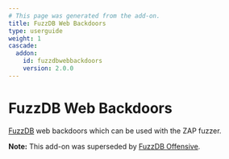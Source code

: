 ```yaml
---
# This page was generated from the add-on.
title: FuzzDB Web Backdoors
type: userguide
weight: 1
cascade:
  addon:
    id: fuzzdbwebbackdoors
    version: 2.0.0
---
```


# FuzzDB Web Backdoors

[FuzzDB](https://github.com/fuzzdb-project/fuzzdb/) web backdoors which can be used with the ZAP fuzzer.

**Note:** This add-on was superseded by [FuzzDB Offensive](../fuzzdb-offensive/).